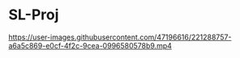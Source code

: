 # SL-Proj

https://user-images.githubusercontent.com/47196616/221288757-a6a5c869-e0cf-4f2c-9cea-0996580578b9.mp4

